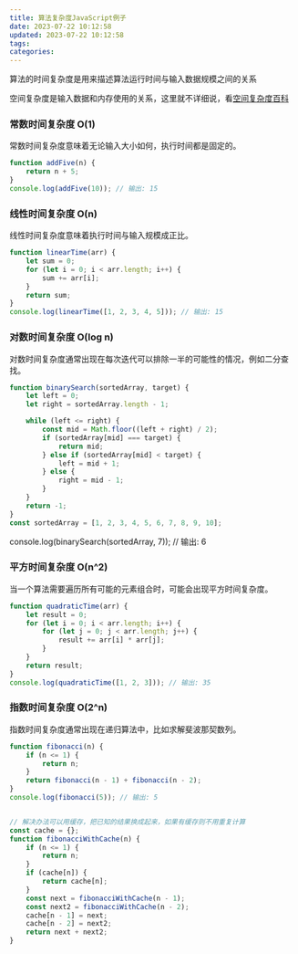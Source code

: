 ```yaml
---
title: 算法复杂度JavaScript例子
date: 2023-07-22 10:12:58
updated: 2023-07-22 10:12:58
tags:
categories:
---
```


算法的时间复杂度是用来描述算法运行时间与输入数据规模之间的关系

空间复杂度是输入数据和内存使用的关系，这里就不详细说，看[空间复杂度百科](https://baike.baidu.com/item/%E7%A9%BA%E9%97%B4%E5%A4%8D%E6%9D%82%E5%BA%A6)

### 常数时间复杂度 O(1)
常数时间复杂度意味着无论输入大小如何，执行时间都是固定的。

``` Javascript
function addFive(n) {
    return n + 5;
}
console.log(addFive(10)); // 输出: 15
```
### 线性时间复杂度 O(n)
线性时间复杂度意味着执行时间与输入规模成正比。

``` Javascript
function linearTime(arr) {
    let sum = 0;
    for (let i = 0; i < arr.length; i++) {
        sum += arr[i];
    }
    return sum;
}
console.log(linearTime([1, 2, 3, 4, 5])); // 输出: 15
```
### 对数时间复杂度 O(log n)
对数时间复杂度通常出现在每次迭代可以排除一半的可能性的情况，例如二分查找。

``` Javascript
function binarySearch(sortedArray, target) {
    let left = 0;
    let right = sortedArray.length - 1;

    while (left <= right) {
        const mid = Math.floor((left + right) / 2);
        if (sortedArray[mid] === target) {
            return mid;
        } else if (sortedArray[mid] < target) {
            left = mid + 1;
        } else {
            right = mid - 1;
        }
    }
    return -1;
}
const sortedArray = [1, 2, 3, 4, 5, 6, 7, 8, 9, 10];
```
console.log(binarySearch(sortedArray, 7)); // 输出: 6
### 平方时间复杂度 O(n^2)
当一个算法需要遍历所有可能的元素组合时，可能会出现平方时间复杂度。

``` Javascript
function quadraticTime(arr) {
    let result = 0;
    for (let i = 0; i < arr.length; i++) {
        for (let j = 0; j < arr.length; j++) {
            result += arr[i] * arr[j];
        }
    }
    return result;
}
console.log(quadraticTime([1, 2, 3])); // 输出: 35
```
### 指数时间复杂度 O(2^n)
指数时间复杂度通常出现在递归算法中，比如求解斐波那契数列。

``` Javascript
function fibonacci(n) {
    if (n <= 1) {
        return n;
    }
    return fibonacci(n - 1) + fibonacci(n - 2);
}
console.log(fibonacci(5)); // 输出: 5


// 解决办法可以用缓存，把已知的结果换成起来，如果有缓存则不用重复计算
const cache = {};
function fibonacciWithCache(n) {
    if (n <= 1) {
        return n;
    }
    if (cache[n]) {
        return cache[n];
    }
    const next = fibonacciWithCache(n - 1);
    const next2 = fibonacciWithCache(n - 2);
    cache[n - 1] = next;
    cache[n - 2] = next2;
    return next + next2;
}
```